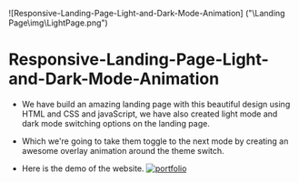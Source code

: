 ![Responsive-Landing-Page-Light-and-Dark-Mode-Animation] ("\Landing Page\img\LightPage.png")

# Responsive-Landing-Page-Light-and-Dark-Mode-Animation

- We have build an amazing landing page with this beautiful design using  HTML and CSS and javaScript, we have also created light mode and dark mode switching options on the landing page. 

- Which we're going to take them toggle to the next mode by creating an awesome overlay animation around the theme switch.

- Here is the demo of the website. 
[![portfolio](https://img.shields.io/badge/website-000?style=for-the-badge&logo=ko-fi&logoColor=white)](https://)

